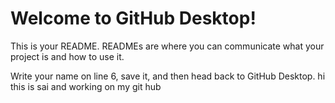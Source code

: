 # Welcome to GitHub Desktop!

This is your README. READMEs are where you can communicate what your project is and how to use it.
 
Write your name on line 6, save it, and then head back to GitHub Desktop.
hi this is sai and working on my git hub
